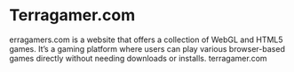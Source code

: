 # Terragamer.com
erragamers.com is a website that offers a collection of WebGL and HTML5 games. It’s a gaming platform where users can play various browser-based games directly without needing downloads or installs. terragamer.com
